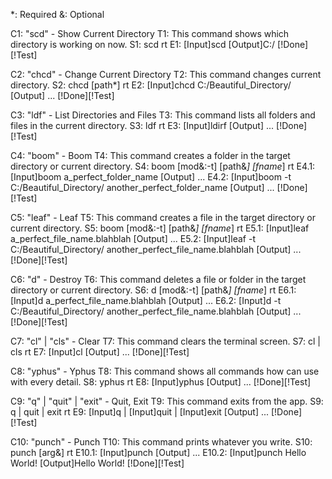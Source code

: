 *: Required
&: Optional

C1: "scd" - Show Current Directory
T1: This command shows which directory is working on now.
S1: scd rt <str>
E1: [Input]scd [Output]C:/
[!Done][!Test]

C2: "chcd" - Change Current Directory
T2: This command changes current directory.
S2: chcd [path*] rt <sysfunc>
E2: [Input]chcd C:/Beautiful_Directory/ [Output] ...
[!Done][!Test]

C3: "ldf" - List Directories and Files
T3: This command lists all folders and files in the current directory.
S3: ldf rt <str>
E3: [Input]ldirf [Output] ...
[!Done][!Test]

C4: "boom" - Boom 
T4: This command creates a folder in the target directory or current directory.
S4: boom [mod&:-t] [path&*] [fname*] rt <sysfunc>
E4.1: [Input]boom a_perfect_folder_name [Output] ...
E4.2: [Input]boom -t C:/Beautiful_Directory/ another_perfect_folder_name [Output] ...
[!Done][!Test]

C5: "leaf" - Leaf
T5: This command creates a file in the target directory or current directory.
S5: boom [mod&:-t] [path&*] [fname*] rt <sysfunc>
E5.1: [Input]leaf a_perfect_file_name.blahblah [Output] ...
E5.2: [Input]leaf -t C:/Beautiful_Directory/ another_perfect_file_name.blahblah [Output] ...
[!Done][!Test]

C6: "d" - Destroy
T6: This command deletes a file or folder in the target directory or current directory.
S6: d [mod&:-t] [path&*] [fname*] rt <sysfunc>
E6.1: [Input]d a_perfect_file_name.blahblah [Output] ...
E6.2: [Input]d -t C:/Beautiful_Directory/ another_perfect_file_name.blahblah [Output] ...
[!Done][!Test]

C7: "cl" | "cls" - Clear
T7: This command clears the terminal screen.
S7: cl | cls rt <sysfunc>
E7: [Input]cl [Output] ...
[!Done][!Test]

C8: "yphus" - Yphus
T8: This command shows all commands how can use with every detail.
S8: yphus rt <str>
E8: [Input]yphus [Output] ...
[!Done][!Test]

C9: "q" | "quit" | "exit" - Quit, Exit
T9: This command exits from the app.
S9: q | quit | exit rt <sysfunc>
E9: [Input]q | [Input]quit | [Input]exit [Output] ...
[!Done][!Test]

C10: "punch" - Punch
T10: This command prints whatever you write.
S10: punch [arg&] rt <str>
E10.1: [Input]punch [Output] ...
E10.2: [Input]punch Hello World! [Output]Hello World!
[!Done][!Test]